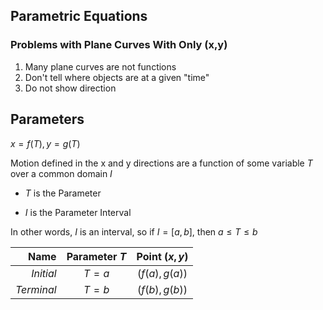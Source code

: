 ## Parametric Equations
### Problems with Plane Curves With Only (x,y) 

1. Many plane curves are not functions
2. Don't tell where objects are at a given "time"
3. Do not show direction

## Parameters
$x=f(T), y=g(T)$

Motion defined in the x and y directions are a function of some variable $T$ over a common domain $I$

* $T$ is the Parameter

* $I$ is the Parameter Interval 

In other words, $I$ is an interval, so if $I=[a,b]$, then $a\le T\le b$

|       Name | Parameter $T$ | Point $(x, y)$ |
| ---------: | :-----------: | :------------: |
|  *Initial* |     $T=a$     | $(f(a), g(a))$ |
| *Terminal* |     $T=b$     | $(f(b),g(b))$  |

